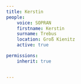 ```yaml
---
title: Kerstin
people:
    voice: SOPRAN
    firstname: Kerstin
    surname: Trebus
    location: Groß Kienitz
    active: true

permissions:
    inherit: true


---
```

